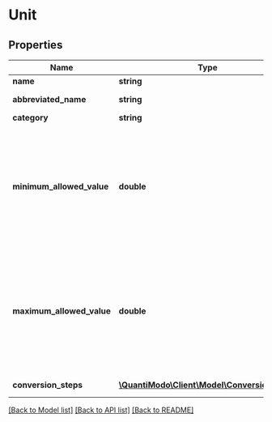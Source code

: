 # Unit

## Properties
Name | Type | Description | Notes
------------ | ------------- | ------------- | -------------
**name** | **string** | Unit name | 
**abbreviated_name** | **string** | Unit abbreviation | 
**category** | **string** | Unit category | 
**minimum_allowed_value** | **double** | The minimum allowed value for measurements. While you can record a value below this minimum, it will be excluded from the correlation analysis. | [optional] 
**maximum_allowed_value** | **double** | The maximum allowed value for measurements. While you can record a value above this maximum, it will be excluded from the correlation analysis. | [optional] 
**conversion_steps** | [**\QuantiModo\Client\Model\ConversionStep[]**](ConversionStep.md) | Conversion steps list | 

[[Back to Model list]](../README.md#documentation-for-models) [[Back to API list]](../README.md#documentation-for-api-endpoints) [[Back to README]](../README.md)


